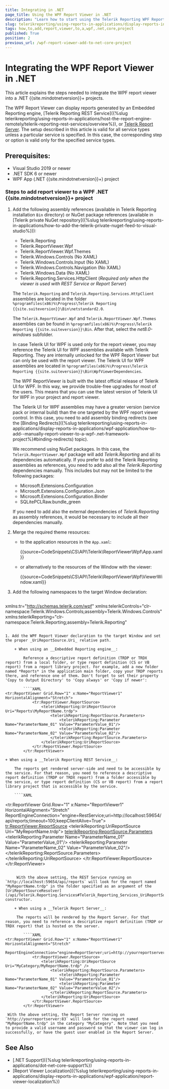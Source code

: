 ```yaml
---
title: Integrating in .NET
page_title: Using the WPF Report Viewer in .NET
description: "Learn how to start using the Telerik Reporting WPF Report Viewer in .NET applications with this tutorial."
slug: telerikreporting/using-reports-in-applications/display-reports-in-applications/wpf-application/how-to-add-report-viewer-to-a-wpf-.net-core-project
tags: how,to,add,report,viewer,to,a,wpf,.net,core,project
published: True
position: 2
previous_url: /wpf-report-viewer-add-to-net-core-project
---
```


# Integrating the WPF Report Viewer in .NET

This article explains the steps needed to integrate the WPF report viewer into a .NET {{site.mindotnetversion}}+ projects.

The WPF Report Viewer can display reports generated by an Embedded Reporting engine, [Telerik Reporting REST Service]({%slug telerikreporting/using-reports-in-applications/host-the-report-engine-remotely/telerik-reporting-rest-services/overview%}), or [Telerik Report Server](https://docs.telerik.com/report-server/introduction). The setup described in this article is valid for all service types unless a particular service is specified. In this case, the corresponding step or option is valid only for the specified service types.

## Prerequisites:

* Visual Studio 2019 or newer
* .NET SDK 6 or newer
* WPF App (.NET {{site.mindotnetversion}}+) project

### Steps to add report viewer to a WPF .NET {{site.mindotnetversion}}+ project

1. Add the following assembly references (available in Telerik Reporting installation `Bin` directory) or NuGet package references (available in [Telerik private NuGet repository]({%slug telerikreporting/using-reports-in-applications/how-to-add-the-telerik-private-nuget-feed-to-visual-studio%})):

	+ Telerik.Reporting
	+ Telerik.ReportViewer.Wpf
	+ Telerik.ReportViewer.Wpf.Themes
	+ Telerik.Windows.Controls (No XAML)
	+ Telerik.Windows.Controls.Input (No XAML)
	+ Telerik.Windows.Controls.Navigation (No XAML)
	+ Telerik.Windows.Data (No XAML)
	+ Telerik.Reporting.Services.HttpClient (*Required only when the viewer is used with REST Service or Report Server*)

	The `Telerik.Reporting` and `Telerik.Reporting.Services.HttpClient` assemblies are located in the folder `%programfiles(x86)%\Progress\Telerik Reporting {{site.suiteversion}}\Bin\netstandard2.0`.

	The `Telerik.ReportViewer.Wpf` and `Telerik.ReportViewer.Wpf.Themes` assemblies can be found in `%programfiles(x86)%\Progress\Telerik Reporting {{site.suiteversion}}\Bin`. After that, select the *net8.0-windows* subfolder.

	In case Telerik UI for WPF is used only for the report viewer, you may reference the Telerik UI for WPF assemblies available with Telerik Reporting. They are internally unlocked for the WPF Report Viewer but can only be used with the report viewer. The Telerik UI for WPF assemblies are located in `%programfiles(x86)%\Progress\Telerik Reporting {{site.suiteversion}}\Bin\WpfViewerDependencies`.

	The WPF ReportViewer is built with the latest official release of Telerik UI for WPF. In this way, we provide trouble-free upgrades for most of the users. This means that you can use the latest version of Telerik UI for WPF in your project and report viewer.

	The Telerik UI for WPF assemblies may have a greater version (service pack or internal build) than the one targeted by the WPF report viewer control. In this case, you need to add assembly binding redirects (see the [Binding Redirects]({%slug telerikreporting/using-reports-in-applications/display-reports-in-applications/wpf-application/how-to-add--manually-report-viewer-to-a-wpf-.net-framework-project%}#binding-redirects) topic).

	We recommend using NuGet packages. In this case, the `Telerik.ReportViewer.Wpf` package will add *Telerik.Reporting* and all its dependencies automatically. If you prefer to add the Telerik Reporting assemblies as references, you need to add also all the *Telerik.Reporting* dependencies manually. This includes but may not be limited to the following packages:

	+ Microsoft.Extensions.Configuration
	+ Microsoft.Extensions.Configuration.Json
	+ Microsoft.Extensions.Configuration.Binder
	+ SQLitePCLRaw.bundle_green

	If you need to add also the external dependencies of *Telerik.Reporting* as assembly references, it would be necessary to include all their dependencies manually.

1. Merge the required theme resources:

	+ to the application resources in the `App.xaml`:

		{{source=CodeSnippets\CS\API\Telerik\ReportViewer\Wpf\App.xaml}}

	+ or alternatively to the resources of the Window with the viewer:

		{{source=CodeSnippets\CS\API\Telerik\ReportViewer\Wpf\ViewerWindow.xaml}}

1. Add the following namespaces to the target Window declaration:

	````XAML
xmlns:tr="http://schemas.telerik.com/wpf"
	xmlns:telerikControls="clr-namespace:Telerik.Windows.Controls;assembly=Telerik.Windows.Controls"
	xmlns:telerikReporting="clr-namespace:Telerik.Reporting;assembly=Telerik.Reporting"
````

1. Add the WPF Report Viewer declaration to the target Window and set the proper _UriReportSource.Uri_ relative path.

	+ When using an __Embedded Reporting engine__:

		Reference a descriptive report definition (TRDP or TRDX report) from a local folder, or type report definition (CS or VB report) from a report library project. For example, add a new folder named *Reports* in the application main folder, copy your TRDP reports there, and reference one of them. Don't forget to set their property 'Copy to Output Directory' to 'Copy always' or 'Copy if newer':

		````XAML
<tr:ReportViewer Grid.Row="1" x:Name="ReportViewer1" HorizontalAlignment="Stretch">
			<tr:ReportViewer.ReportSource>
				<telerikReporting:UriReportSource Uri="Reports\MyReportName.trdp">
					<telerikReporting:ReportSource.Parameters>
						<telerikReporting:Parameter Name="ParameterName_01" Value="ParameterValue_01"/>
						<telerikReporting:Parameter Name="ParameterName_02" Value="ParameterValue_02"/>
					</telerikReporting:ReportSource.Parameters>
				</telerikReporting:UriReportSource>
			</tr:ReportViewer.ReportSource>
		</tr:ReportViewer>
````

	+ When using a __Telerik Reporting REST Service__:

		The reports get rendered server-side and need to be accessible by the service. For that reason, you need to reference a descriptive report definition (TRDP or TRDX report) from a folder accessible by the service, or type report definition (CS or VB report) from a report library project that is accessible by the service.

		````XAML
<tr:ReportViewer Grid.Row="1" x:Name="ReportViewer1" HorizontalAlignment="Stretch"
						ReportEngineConnection="engine=RestService;uri=http://localhost:59654/api/reports;timeout=100;keepClientAlive=True">
			<tr:ReportViewer.ReportSource>
				<telerikReporting:UriReportSource Uri="MyReportName.trdp">
					<telerikReporting:ReportSource.Parameters>
						<telerikReporting:Parameter Name="ParameterName_01" Value="ParameterValue_01"/>
						<telerikReporting:Parameter Name="ParameterName_02" Value="ParameterValue_02"/>
					</telerikReporting:ReportSource.Parameters>
				</telerikReporting:UriReportSource>
			</tr:ReportViewer.ReportSource>
		</tr:ReportViewer>
````

	 With the above setting, the REST Service running on `http://localhost:59654/api/reports` will look for the report named "MyReportName.trdp" in the folder specified as an argument of the [UriReportSourceResolver](/api/Telerik.Reporting.Services#Telerik_Reporting_Services_UriReportSourceResolver_System_String_) constructor.

	+ When using a __Telerik Report Server__:

	 The reports will be rendered by the Report Server. For that reason, you need to reference a descriptive report definition (TRDP or TRDX report) that is hosted on the server.

		````XAML
<tr:ReportViewer Grid.Row="1" x:Name="ReportViewer1" HorizontalAlignment="Stretch"
						 ReportEngineConnection="engine=ReportServer;uri=http://yourreportserver:83/;username=yourusername;password=yourpassword">
			<tr:ReportViewer.ReportSource>
				<telerikReporting:UriReportSource Uri="MyCategory/MyReportName.trdp" />
					<telerikReporting:ReportSource.Parameters>
						<telerikReporting:Parameter Name="ParameterName_01" Value="ParameterValue_01"/>
						<telerikReporting:Parameter Name="ParameterName_02" Value="ParameterValue_02"/>
					</telerikReporting:ReportSource.Parameters>
				</telerikReporting:UriReportSource>
			</tr:ReportViewer.ReportSource>
		</tr:ReportViewer>
````

	 With the above setting, the Report Server running on `http://yourreportserver:83` will look for the report named "MyReportName.trdp" in the category "MyCategory". Note that you need to provide a valid username and password so that the viewer can log in successfully, or have the guest user enabled in the Report Server.

## See Also

* [.NET Support]({%slug telerikreporting/using-reports-in-applications/dot-net-core-support%})
* [Report Viewer Localization]({%slug telerikreporting/using-reports-in-applications/display-reports-in-applications/wpf-application/report-viewer-localization%})
